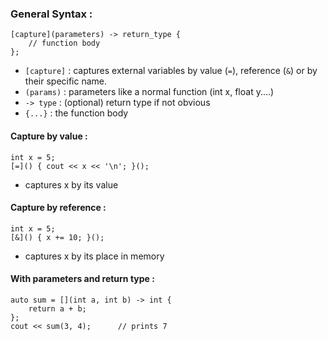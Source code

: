 
### General Syntax :
```
[capture](parameters) -> return_type {
    // function body
};
```

- `[capture]` : captures external variables by value (`=`), reference (`&`) or by their specific name.
- `(params)` : parameters like a normal function (int x, float y....)
- `-> type` : (optional) return type if not obvious
- `{...}` : the function body

#### Capture by value :
```
int x = 5;
[=]() { cout << x << '\n'; }();
```

- captures x by its value


#### Capture by reference :
```
int x = 5;
[&]() { x += 10; }();
```

- captures x by its place in memory


#### With parameters and return type :
```
auto sum = [](int a, int b) -> int {
	return a + b;
};
cout << sum(3, 4);		// prints 7
```
